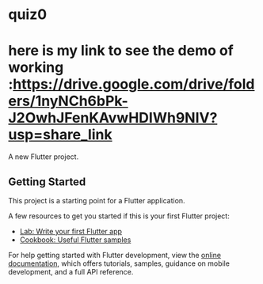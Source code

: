 # quiz0
# here is my link to see the demo of working :https://drive.google.com/drive/folders/1nyNCh6bPk-J2OwhJFenKAvwHDIWh9NIV?usp=share_link
A new Flutter project.

## Getting Started

This project is a starting point for a Flutter application.

A few resources to get you started if this is your first Flutter project:

- [Lab: Write your first Flutter app](https://docs.flutter.dev/get-started/codelab)
- [Cookbook: Useful Flutter samples](https://docs.flutter.dev/cookbook)

For help getting started with Flutter development, view the
[online documentation](https://docs.flutter.dev/), which offers tutorials,
samples, guidance on mobile development, and a full API reference.
